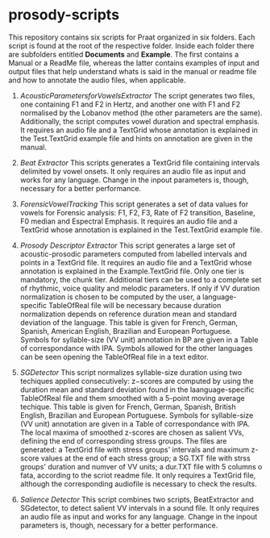 # prosody-scripts

This repository contains six scripts for Praat organized in six folders.
Each script is found at the root of the respective folder. 
Inside each folder there are subfolders entitled **Documents** and **Example**. 
The first contains a Manual or a ReadMe file, whereas the latter contains examples of input and output files
that help understand whats is said in the manual or readme file and how to annotate the audio files, when applicable.

1. *AcousticParametersforVowelsExtractor*
The script generates two files, one containing F1 and F2 in Hertz, and another one with F1 and F2 normalised by the Lobanov method (the other parameters are the same). Additionally, the script computes vowel duration and spectral emphasis. It requires an audio file and a TextGrid whose annotation is explained in the Test.TextGrid example file and hints on annotation are given in the manual.

1. *Beat Extractor*
This scripts generates a TextGrid file containing intervals delimited by vowel onsets. 
It only requires an audio file as input and works for any language.
Change in the inpout parameters is, though, necessary for a better performance.

1. *ForensicVowelTracking*
This script generates a set of data values for vowels for Forensic analysis: F1, F2, F3, Rate of F2 transition, Baseline, F0 median and Espectral Emphasis. 
It requires an audio file and a TextGrid whose annotation is explained in the Test.TextGrid example file.

1. *Prosody Descriptor Extractor*
This script generates a large set of acoustic-prosodic parameters computed from labelled intervals and points in a TextGrid file.
It requires an audio file and a TextGrid whose annotation is explained in the Example.TextGrid file. Only one tier is mandatory, the chunk tier. Additional tiers can be used to a complete set of rhythmic, voice quality and melodic parameters. If only if VV duration normalization is chosen to be computed by the user, a language-specific TableOfReal file will be necessary because duration normalization depends on reference duration mean and standard deviation of the language. This table is given for French, German, Spanish, American English, Brazilian and European Portuguese. Symbols for syllable-size (VV unit) annotation in BP are given in a Table of correspondance with IPA. Symbols allowed for the other languages can be seen opening the TableOfReal file in a text editor.

1. *SGDetector*
This script normalizes syllable-size duration using two techiques applied consecutively: z−scores are computed by using the duration mean and standard deviation found in the laanguage-specific TableOfReal file and them smoothed with a 5-point moving average techique. This table is given for French, German, Spanish, British English, Brazilian and European Portuguese. Symbols for syllable-size (VV unit) annotation are given in a Table of correspondance with IPA. The local maxima of smoothed z-scores are chosen as salient VVs, defining the end of corresponding stress groups. The files are generated: a TextGrid file with stress groups' intervals and maximum z-score values at the end of each stress group; a SG.TXT file with strss groups' duration and numver of VV units; a dur.TXT file with 5 columns o fata, according to the scriot readme file.
It only requires a TextGrid file, although the corresponding audiofile is necessary to check the results.

1. *Salience Detector*
This script combines two scripts, BeatExtractor and SGdetector, to detect salient VV intervals in a sound file. 
It only requires an audio file as input and works for any language.
Change in the inpout parameters is, though, necessary for a better performance.


